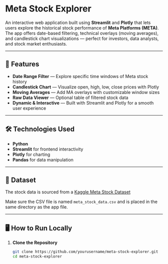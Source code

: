 # Meta Stock Explorer

An interactive web application built using **Streamlit** and **Plotly** that lets users explore the historical stock performance of **Meta Platforms (META)**. The app offers date-based filtering, technical overlays (moving averages), and candlestick chart visualizations — perfect for investors, data analysts, and stock market enthusiasts.

---

## 🚀 Features

- **Date Range Filter** — Explore specific time windows of Meta stock history
-  **Candlestick Chart** — Visualize open, high, low, close prices with Plotly
-  **Moving Averages** — Add MA overlays with customizable window sizes
-  **Raw Data Viewer** — Optional table of filtered stock data
-  **Dynamic & Interactive** — Built with Streamlit and Plotly for a smooth user experience

---

## 🛠️ Technologies Used

- **Python**
- **Streamlit** for frontend interactivity
- **Plotly** for charting
- **Pandas** for data manipulation

---

## 📂 Dataset

The stock data is sourced from a [Kaggle Meta Stock Dataset]((https://www.kaggle.com/datasets/whenamancodes/meta-stock-market-analysis-founding-years)) 

Make sure the CSV file is named `meta_stock_data.csv` and is placed in the same directory as the app file.

---

## 🖥️ How to Run Locally

1. **Clone the Repository**
   ```bash
   git clone https://github.com/yourusername/meta-stock-explorer.git
   cd meta-stock-explorer





